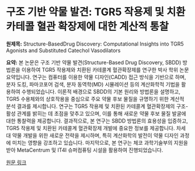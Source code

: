 # 구조 기반 약물 발견: TGR5 작용제 및 치환 카테콜 혈관 확장제에 대한 계산적 통찰

**원제목:** Structure-BasedDrug Discovery: Computational Insights into TGR5 Agonists and Substituted Catechol Vasodilators

**요약:** 본 논문은 구조 기반 약물 발견(Structure-Based Drug Discovery, SBDD) 방법론을 이용하여 TGR5 작용제와 치환된 카테콜계 혈관확장제를 연구한 박사 학위 논문 요약입니다.  연구는 컴퓨터를 이용한 약물 디자인(CADD) 접근 방식을 기반으로 하며, 분자 도킹, 파마코포어 검색, 분자 동역학(MD) 시뮬레이션 등의 계산화학적 기법을 활용하여 수행되었습니다.  이론적 배경으로 SBDD의 기본 원리와 방법론을 설명하고,  TGR5 수용체와의 상호작용을 중심으로 주요 약물 후보 물질을 규명하기 위한 계산적 분석 결과를 제시합니다.  연구는 TGR5 작용제 및 치환된 카테콜계 혈관확장제의 구조-활성 관계를 밝히는 데 초점을 맞추고 있으며,  이를 통해 새로운 약물 후보 물질 발굴에 대한 통찰력을 제공합니다.  결과적으로, 본 연구는 SBDD 방법론의 효용성을 입증하고,  TGR5 작용제 및 치환된 카테콜계 혈관확장제 개발에 중요한 정보를 제공합니다.  차세대 약물 개발을 위한 새로운 전략을 제시하며,  특히 계산화학의 발전이 약물 디자인 과정에 미치는 영향을 강조하고 있습니다.  마지막으로,  본 연구는 체코 과학기술부의 지원을 받아 MetaCentrum 및 IT4I 슈퍼컴퓨팅 시설을 활용하여 진행되었습니다.

[원문 링크](https://dspace.cuni.cz/bitstream/handle/20.500.11956/201668/140132759.pdf?sequence=1)
